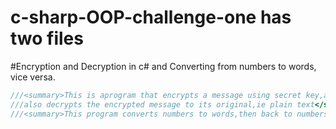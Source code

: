 # c-sharp-OOP-challenge-one has two files
  #Encryption and Decryption in c# and Converting from numbers to words, vice versa.
  ```c#
///<summary>This is aprogram that encrypts a message using secret key,and
///also decrypts the encrypted message to its original,ie plain text</sumary>
///<summary>This program converts numbers to words,then back to numbers</sumary>
  
  ```
  
